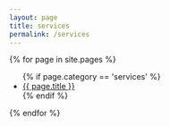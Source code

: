 ```yaml
---
layout: page
title: services
permalink: /services
---
```


<div>
{% for page in site.pages %}
	<ul>
	{% if page.category == 'services' %}	
		<li><a href="{{ page.url }}">{{ page.title }}</a></li>
	{% endif %}
	</ul>
{% endfor %}
</div>